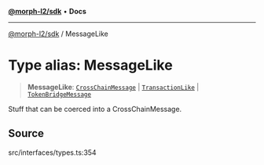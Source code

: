 [**@morph-l2/sdk**](../README.md) • **Docs**

***

[@morph-l2/sdk](../globals.md) / MessageLike

# Type alias: MessageLike

> **MessageLike**: [`CrossChainMessage`](../interfaces/CrossChainMessage.md) \| [`TransactionLike`](TransactionLike.md) \| [`TokenBridgeMessage`](../interfaces/TokenBridgeMessage.md)

Stuff that can be coerced into a CrossChainMessage.

## Source

src/interfaces/types.ts:354

